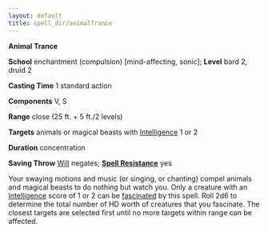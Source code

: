 ```yaml
---
layout: default
title: spell_dir/animalTrance
---
```

 **Animal Trance**

**School** enchantment (compulsion) [mind-affecting, sonic]; **Level** bard 2, druid 2

**Casting Time** 1 standard action

**Components** V, S

**Range** close (25 ft. + 5 ft./2 levels)

**Targets** animals or magical beasts with [Intelligence](../gettingStarted#_intelligence) 1 or 2

**Duration** concentration

**Saving Throw** [Will](../combat#_will) negates; **[Spell Resistance](../glossary#_spell-resistance)** yes

Your swaying motions and music (or singing, or chanting) compel animals and magical beasts to do nothing but watch you. Only a creature with an [Intelligence](../gettingStarted#_intelligence) score of 1 or 2 can be [fascinated](../glossary#_fascinated) by this spell. Roll 2d6 to determine the total number of HD worth of creatures that you fascinate. The closest targets are selected first until no more targets within range can be affected.

